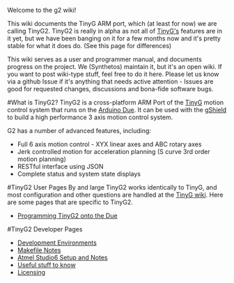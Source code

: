 Welcome to the g2 wiki!

This wiki documents the TinyG ARM port, which (at least for now) we are calling TinyG2. TinyG2 is really in alpha as not all of [TinyG's](https://github.com/synthetos/TinyG) features are in it yet, but we have been banging on it for a few months now and it's pretty stable for what it does do. (See this page for differences)

This wiki serves as a user and programmer manual, and documents progress on the project. We (Synthetos) maintain it, but it's an open wiki. If you want to post wiki-type stuff, feel free to do it here. Please let us know via a github Issue if it's anything that needs active attention - Issues are good for requested changes, discussions and bona-fide software bugs.

#What is TinyG2?
TinyG2 is a cross-platform ARM Port of the [TinyG](https://github.com/synthetos/TinyG) motion control system that runs on the [Arduino Due](http://arduino.cc/en/Main/ArduinoBoardDue). It can be used with the [gShield](https://github.com/synthetos/grblShield/wiki) to build a high performance 3 axis motion control system.

G2 has a number of advanced features, including:

* Full 6 axis motion control - XYX linear axes and ABC rotary axes
* Jerk controlled motion for acceleration planning (S curve 3rd order motion planning)
* RESTful interface using JSON
* Complete status and system state displays

#TinyG2 User Pages
By and large TinyG2 works identically to TinyG, and most configuration and other questions are handled at the [TinyG wiki](https://github.com/synthetos/TinyG/wiki). Here are some pages that are specific to TinyG2. 
* [Programming TinyG2 onto the Due](https://github.com/synthetos/g2/wiki/Programming-TinyG2)

#TinyG2 Developer Pages
* [Development Environments](https://github.com/synthetos/g2/wiki/Development-Environments)
* [Makefile Notes](https://github.com/synthetos/g2/wiki/Makefile-Notes)
* [Atmel Studio6 Setup and Notes](https://github.com/synthetos/g2/wiki/g2-in-Studio6)
* [Useful stuff to know](https://github.com/synthetos/g2/wiki/Useful-Stuff)
* [Licensing](https://github.com/synthetos/g2/wiki/Licensing)
